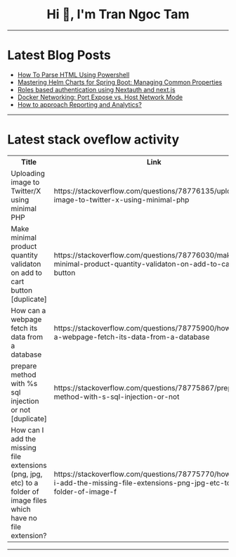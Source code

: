 <h1 align="center">Hi 👋, I'm Tran Ngoc Tam</h1>

---

# Latest Blog Posts 
<!-- BLOG-POST-LIST:START -->
- [How To Parse HTML Using Powershell](https://dev.to/arsalanmeee/how-to-parse-html-using-powershell-58ih)
- [Mastering Helm Charts for Spring Boot: Managing Common Properties](https://dev.to/rajasekhar_beemireddy_cb8/mastering-helm-charts-for-spring-boot-managing-common-properties-3em3)
- [Roles based authentication using Nextauth and next.js](https://dev.to/arindam_roy_382/roles-based-authentication-using-nextauth-and-nextjs-51h1)
- [Docker Networking: Port Expose vs. Host Network Mode](https://dev.to/rajasekhar_beemireddy_cb8/docker-networking-port-expose-vs-host-network-mode-m7k)
- [How to approach Reporting and Analytics?](https://dev.to/muhammad_salem/how-to-approach-reporting-and-analytics-i1c)
<!-- BLOG-POST-LIST:END -->

---

# Latest stack oveflow activity
<table>
  <tr><th>Title</th><th>Link</th></tr>
  <!-- STACKOVERFLOW:START --><tr><td>Uploading image to Twitter/X using minimal PHP</td><td>https://stackoverflow.com/questions/78776135/uploading-image-to-twitter-x-using-minimal-php</td></tr><tr><td>Make minimal product quantity validaton on add to cart button [duplicate]</td><td>https://stackoverflow.com/questions/78776030/make-minimal-product-quantity-validaton-on-add-to-cart-button</td></tr><tr><td>How can a webpage fetch its data from a database</td><td>https://stackoverflow.com/questions/78775900/how-can-a-webpage-fetch-its-data-from-a-database</td></tr><tr><td>prepare method with %s sql injection or not [duplicate]</td><td>https://stackoverflow.com/questions/78775867/prepare-method-with-s-sql-injection-or-not</td></tr><tr><td>How can I add the missing file extensions &lpar;png, jpg, etc&rpar; to a folder of image files which have no file extension?</td><td>https://stackoverflow.com/questions/78775770/how-can-i-add-the-missing-file-extensions-png-jpg-etc-to-a-folder-of-image-f</td></tr><!-- STACKOVERFLOW:END -->
</table>

---


